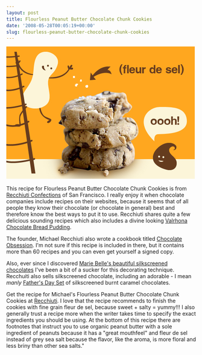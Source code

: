 ```yaml
---
layout: post
title: Flourless Peanut Butter Chocolate Chunk Cookies
date: '2008-05-28T00:05:19+00:00'
slug: flourless-peanut-butter-chocolate-chunk-cookies
---
```

<a href="http://www.recchiuti.com/cgi-bin/recchiuti/recipe_detail.html?recipe=02"><img src='/images/uploads/2008/05/flourless_cookie.jpg' alt='Flourless Cookie' /></a>

This recipe for Flourless Peanut Butter Chocolate Chunk Cookies is from <a href="http://www.recchiuti.com/cgi-bin/recchiuti/index.html">Recchiuti Confections</a> of San Francisco. I really enjoy it when chocolate companies include recipes on their websites, because it seems that of all people they know their chocolate (or chocolate in general) best and therefore know the best ways to put it to use. Recchiuti shares quite a few delicious sounding recipes which also includes a divine looking <a href="http://www.recchiuti.com/cgi-bin/recchiuti/recipe_detail.html?recipe=23">Valrhona Chocolate Bread Pudding</a>.

The founder, Michael Recchiuti also wrote a cookbook titled <a href="http://www.recchiuti.com/cgi-bin/recchiuti/550.html">Chocolate Obsession</a>. I'm not sure if this recipe is included in there, but it contains more than 60 recipes and you can even get yourself a signed copy. 

Also, ever since I discovered <a href="http://www.mariebelle.com/">Marie Belle's beautiful silkscreened chocolates</a> I've been a bit of a sucker for this decorating technique. Recchuiti also sells silkscreened chocolate, including an adorable - I mean <em>manly</em> <a href="http://www.recchiuti.com/cgi-bin/recchiuti/256.html?area=02&flash=1">Father's Day Set</a> of silkscreened burnt caramel chocolates.

Get the recipe for Michael's Flourless Peanut Butter Chocolate Chunk Cookies at <a href="http://www.recchiuti.com/cgi-bin/recchiuti/recipe_detail.html?recipe=02">Recchiuti</a>. I love that the recipe recommends to finish the cookies with fine grain fleur de sel, because sweet + salty = yummy!!! I also generally trust a recipe more when the writer takes time to specify the exact ingredients you should be using. At the bottom of this recipe there are footnotes that instruct you to use organic peanut butter with a sole ingredient of peanuts because it has a "great mouthfeel" and fleur de sel instead of grey sea salt because the flavor, like the aroma, is more floral and less briny than other sea salts."
